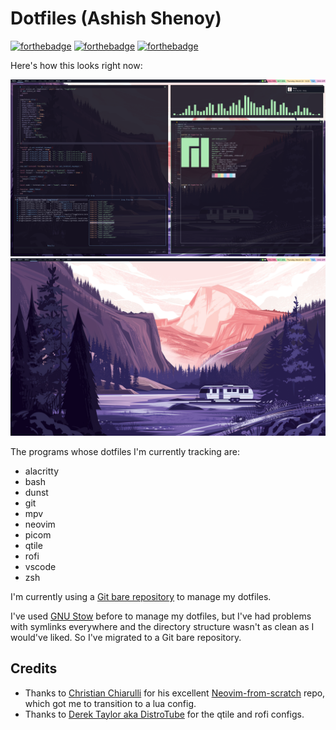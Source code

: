 # Dotfiles (Ashish Shenoy)

[![forthebadge](https://forthebadge.com/images/badges/ctrl-c-ctrl-v.svg)](https://forthebadge.com)
[![forthebadge](https://forthebadge.com/images/badges/powered-by-black-magic.svg)](https://forthebadge.com)
[![forthebadge](https://forthebadge.com/images/badges/built-with-resentment.svg)](https://forthebadge.com)

Here's how this looks right now:

![Screenshot 1](.screenshots/screenshot1.png)
![Screenshot 2](.screenshots/screenshot2.png)

The programs whose dotfiles I'm currently tracking are:

- alacritty
- bash
- dunst
- git
- mpv
- neovim
- picom
- qtile
- rofi
- vscode
- zsh

I'm currently using a [Git bare repository](https://www.atlassian.com/git/tutorials/dotfiles) to manage my dotfiles.

I've used [GNU Stow](http://brandon.invergo.net/news/2012-05-26-using-gnu-stow-to-manage-your-dotfiles.html) before to manage my dotfiles, but I've had problems with symlinks everywhere and the directory structure wasn't as clean as I would've liked. So I've migrated to a Git bare repository.

## Credits

- Thanks to [Christian Chiarulli](https://www.chrisatmachine.com/) for his excellent [Neovim-from-scratch](https://github.com/LunarVim/Neovim-from-scratch) repo, which got me to transition to a lua config.
- Thanks to [Derek Taylor aka DistroTube](https://distro.tube/) for the qtile and rofi configs.

